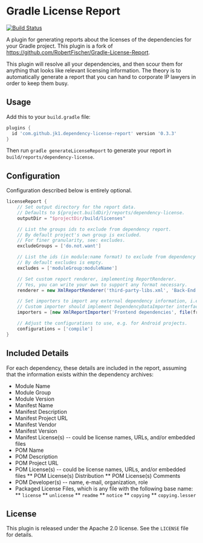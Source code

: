 Gradle License Report
=====================

[![Build Status](https://travis-ci.org/jk1/Gradle-License-Report.svg?branch=master)](https://travis-ci.org/jk1/gradle-license-report)

A plugin for generating reports about the licenses of the dependencies for your Gradle project.
This plugin is a fork of https://github.com/RobertFischer/Gradle-License-Report.

This plugin will resolve all your dependencies, and then scour them for anything that looks like relevant licensing information. The theory is
to automatically generate a report that you can hand to corporate IP lawyers in order to keep them busy.

Usage
-------

Add this to your `build.gradle` file:

```groovy
plugins {
  id 'com.github.jk1.dependency-license-report' version '0.3.3'
}
```

Then run `gradle generateLicenseReport` to generate your report in `build/reports/dependency-license`.

Configuration
-------

Configuration described below is entirely optional.

```groovy
licenseReport {
    // Set output directory for the report data. 
    // Defaults to ${project.buildDir}/reports/dependency-license.
    outputDir = "$projectDir/build/licenses"

    // List the groups ids to exclude from dependency report.
    // By default project's own group is excluded.
    // For finer granularity, see: excludes.
    excludeGroups = ['do.not.want'] 

    // List the ids (in module:name format) to exclude from dependency report.
    // By default excludes is empty.
    excludes = ['moduleGroup:moduleName']

    // Set custom report renderer, implementing ReportRenderer.
    // Yes, you can write your own to support any format necessary.
    renderer = new XmlReportRenderer('third-party-libs.xml', 'Back-End Libraries')

    // Set importers to import any external dependency information, i.e. from npm.
    // Custom importer should implement DependencyDataImporter interface.
    importers = [new XmlReportImporter('Frontend dependencies', file(frontend_libs.xml))]

    // Adjust the configurations to use, e.g. for Android projects.
    configurations = ['compile']
}
```

Included Details
-----------------

For each dependency, these details are included in the report, assuming that the information exists within the dependency archives:

* Module Name
* Module Group
* Module Version
* Manifest Name
* Manifest Description
* Manifest Project URL
* Manifest Vendor
* Manifest Version
* Manifest License(s) -- could be license names, URLs, and/or embedded files
* POM Name
* POM Description
* POM Project URL
* POM License(s) -- could be license names, URLs, and/or embedded files
** POM License(s) Distribution
** POM License(s) Comments
* POM Developer(s) -- name, e-mail, organization, role
* Packaged License Files, which is any file with the following base name:
** `license`
** `unlicense`
** `readme`
** `notice`
** `copying`
** `copying.lesser`

License
--------

This plugin is released under the Apache 2.0 license. See the `LICENSE` file for details.
